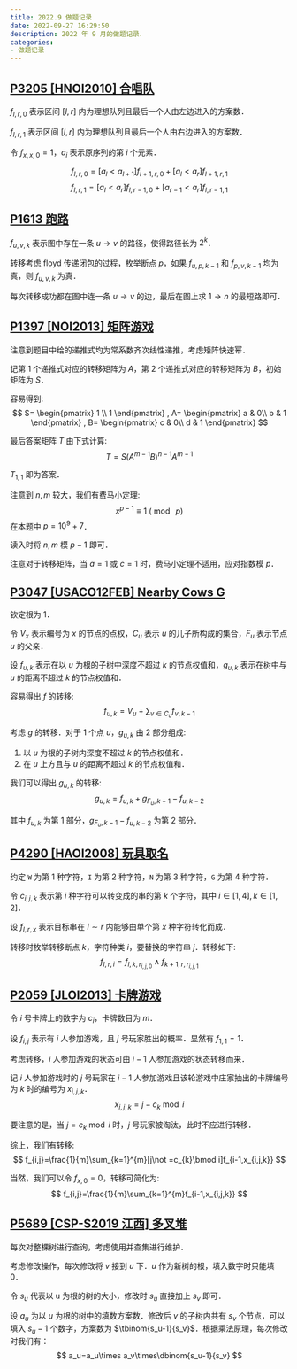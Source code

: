 ```yaml
---
title: 2022.9 做题记录
date: 2022-09-27 16:29:50
description: 2022 年 9 月的做题记录．
categories:
- 做题记录
---
```

## [P3205 [HNOI2010] 合唱队](https://www.luogu.com.cn/problem/P3205)
$f_{l,r,0}$ 表示区间 $[l,r]$ 内为理想队列且最后一个人由左边进入的方案数．

$f_{l,r,1}$ 表示区间 $[l,r]$ 内为理想队列且最后一个人由右边进入的方案数．

令 $f_{x,x,0}=1$，$a_i$ 表示原序列的第 $i$ 个元素．

$$f_{l,r,0}=[a_l<a_{l+1}]f_{l+1,r,0}+[a_l<a_{r}]f_{l+1,r,1}$$
$$f_{l,r,1}=[a_l<a_r]f_{l,r-1,0}+[a_{r-1}<a_r]f_{l,r-1,1} $$

## [P1613 跑路](https://www.luogu.com.cn/problem/P1613)
$f_{u,v,k}$ 表示图中存在一条 $u\rightarrow v$ 的路径，使得路径长为 $2^k$．

转移考虑 floyd 传递闭包的过程，枚举断点 $p$，如果 $f_{u,p,k-1}$ 和 $f_{p,v,k-1}$ 均为真，则 $f_{u,v,k}$ 为真．

每次转移成功都在图中连一条 $u\rightarrow v$ 的边，最后在图上求 $1\rightarrow n$ 的最短路即可．

## [P1397 [NOI2013] 矩阵游戏](https://www.luogu.com.cn/problem/P1397)
注意到题目中给的递推式均为常系数齐次线性递推，考虑矩阵快速幂．

记第 $1$ 个递推式对应的转移矩阵为 $A$，第 $2$ 个递推式对应的转移矩阵为 $B$，初始矩阵为 $S$．

容易得到:
$$
S=
\begin{pmatrix}
  1 \\
  1
\end{pmatrix}
,
A=
\begin{pmatrix}
  a & 0\\
  b & 1
\end{pmatrix}
,
B=
\begin{pmatrix}
  c & 0\\
  d & 1
\end{pmatrix}
$$

最后答案矩阵 $T$ 由下式计算:
$$
T=S(A^{m-1}B)^{n-1}A^{m-1}
$$

$T_{1,1}$ 即为答案．

注意到 $n,m$ 较大，我们有费马小定理:
$$
x^{p-1}\equiv 1\ (\bmod\ p)
$$
在本题中 $p=10^9+7$．

读入时将 $n,m$ 模 $p-1$ 即可．

注意对于转移矩阵，当 $a=1$ 或 $c=1$ 时，费马小定理不适用，应对指数模 $p$．

## [P3047 [USACO12FEB] Nearby Cows G](https://www.luogu.com.cn/problem/P3047)
钦定根为 $1$．

令 $V_x$ 表示编号为 $x$ 的节点的点权，$C_u$ 表示 $u$ 的儿子所构成的集合，$F_u$ 表示节点 $u$ 的父亲．

设 $f_{u,k}$ 表示在以 $u$ 为根的子树中深度不超过 $k$ 的节点权值和，$g_{u,k}$ 表示在树中与 $u$ 的距离不超过 $k$ 的节点权值和．

容易得出 $f$ 的转移:
$$
f_{u,k}=V_u+\sum_{v\in C_u}f_{v,k-1}
$$

考虑 $g$ 的转移．对于 $1$ 个点 $u$，$g_{u,k}$ 由 $2$ 部分组成:
1. 以 $u$ 为根的子树内深度不超过 $k$ 的节点权值和．
2. 在 $u$ 上方且与 $u$ 的距离不超过 $k$ 的节点权值和．

我们可以得出 $g_{u,k}$ 的转移:
$$
g_{u,k}=f_{u,k}+g_{F_u,k-1}-f_{u,k-2}
$$

其中 $f_{u,k}$ 为第 $1$ 部分，$g_{F_u,k-1}-f_{u,k-2}$ 为第 $2$ 部分．

## [P4290 [HAOI2008] 玩具取名](https://www.luogu.com.cn/problem/P4290)
约定 $\texttt{W}$ 为第 $1$ 种字符，$\texttt{I}$ 为第 $2$ 种字符，$\texttt{N}$ 为第 $3$ 种字符，$\texttt{G}$ 为第 $4$ 种字符．

令 $c_{i,j,k}$ 表示第 $i$ 种字符可以转变成的串的第 $k$ 个字符，其中 $i\in[1,4],k\in[1,2]$．

设 $f_{l,r,x}$ 表示目标串在 $l\sim r$ 内能够由单个第 $x$ 种字符转化而成．

转移时枚举转移断点 $k$，字符种类 $i$，要替换的字符串 $j$．转移如下:
$$
f_{l,r,i}=f_{l,k,r_{i,j,0}}\land f_{k+1,r,r_{i,j,1}}
$$

## [P2059 [JLOI2013] 卡牌游戏](https://www.luogu.com.cn/problem/P2059)
令 $i$ 号卡牌上的数字为 $c_i$，卡牌数目为 $m$．

设 $f_{i,j}$ 表示有 $i$ 人参加游戏，且 $j$ 号玩家胜出的概率．显然有 $f_{1,1}=1$．

考虑转移，$i$ 人参加游戏的状态可由 $i-1$ 人参加游戏的状态转移而来．

记 $i$ 人参加游戏时的 $j$ 号玩家在 $i-1$ 人参加游戏且该轮游戏中庄家抽出的卡牌编号为 $k$ 时的编号为 $x_{i,j,k}$．
$$
x_{i,j,k}=j-c_{k}\bmod i
$$

要注意的是，当 $j=c_{k}\bmod i$ 时，$j$ 号玩家被淘汰，此时不应进行转移．

综上，我们有转移:
$$
f_{i,j}=\frac{1}{m}\sum_{k=1}^{m}[j\not =c_{k}\bmod i]f_{i-1,x_{i,j,k}}
$$

当然，我们可以令 $f_{x,0}=0$，转移可简化为:
$$
f_{i,j}=\frac{1}{m}\sum_{k=1}^{m}f_{i-1,x_{i,j,k}}
$$

## [P5689 [CSP-S2019 江西] 多叉堆](https://www.luogu.com.cn/problem/P5689)
每次对整棵树进行查询，考虑使用并查集进行维护．

考虑修改操作，每次修改将 $v$ 接到 $u$ 下．$u$ 作为新树的根，填入数字时只能填 $0$．

令 $s_u$ 代表以 u 为根的树的大小，修改时 $s_u$ 直接加上 $s_v$ 即可．

设 $a_u$ 为以 $u$ 为根的树中的填数方案数．修改后 $v$ 的子树内共有 $s_v$ 个节点，可以填入 $s_u-1$ 个数字，方案数为 $\tbinom{s_u-1}{s_v}$．根据乘法原理，每次修改时我们有：
$$
a_u=a_u\times a_v\times\dbinom{s_u-1}{s_v}
$$
